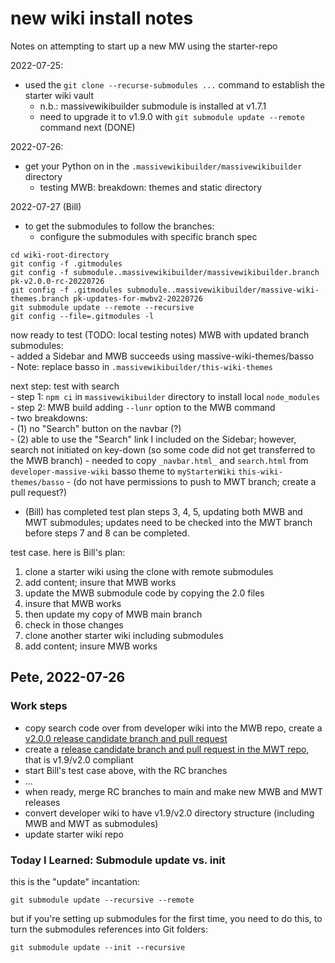 # new wiki install notes

Notes on attempting to start up a new MW using the starter-repo

2022-07-25:

- used the `git clone --recurse-submodules ...` command to establish the starter wiki vault
	- n.b.: massivewikibuilder submodule is installed at v1.7.1
	- need to upgrade it to v1.9.0 with `git submodule update --remote` command next (DONE)

2022-07-26:

- get your Python on in the `.massivewikibuilder/massivewikibuilder` directory
	-  testing MWB: breakdown: themes and static directory

2022-07-27 (Bill)  
-  to get the submodules to follow the branches:  
	- configure the submodules with specific branch spec  

```shell
cd wiki-root-directory  
git config -f .gitmodules  
git config -f submodule..massivewikibuilder/massivewikibuilder.branch pk-v2.0.0-rc-20220726  
git config -f .gitmodules submodule..massivewikibuilder/massive-wiki-themes.branch pk-updates-for-mwbv2-20220726  
git submodule update --remote --recursive  
git config --file=.gitmodules -l  
```

now ready to test (TODO: local testing notes) MWB with updated branch submodules:  
	- added a Sidebar and MWB succeeds using massive-wiki-themes/basso  
		- Note: replace basso in `.massivewikibuilder/this-wiki-themes`  

next step: test with search  
	- step 1: `npm ci` in `massivewikibuilder` directory to install local `node_modules`  
	- step 2: MWB build adding `--lunr` option to the MWB command  
		- two breakdowns:  
			- (1) no "Search" button on the navbar (?)  
			- (2) able to use the "Search" link I included on the Sidebar; however, search not initiated on key-down (so some code did not get transferred to the MWB branch)
			- needed to copy `_navbar.html_` and `search.html` from `developer-massive-wiki` basso theme to `myStarterWiki` `this-wiki-themes/basso`
			- (do not have permissions to push to MWT branch; create a pull request?)

- (Bill) has completed test plan steps 3, 4, 5, updating both MWB and MWT submodules; updates need to be checked into the MWT branch before steps 7 and 8 can be completed.

test case. here is Bill's plan:

1.  clone a starter wiki using the clone with remote submodules
2.  add content; insure that MWB works
3.  update the MWB submodule code by copying the 2.0 files
4.  insure that MWB works
5.  then update my copy of MWB main branch
6.  check in those changes
7.  clone another starter wiki including submodules
8.  add content; insure MWB works

## Pete, 2022-07-26

### Work steps

- copy search code over from developer wiki into the MWB repo, create a [v2.0.0 release candidate branch and pull request](https://github.com/peterkaminski/massivewikibuilder/pull/38)
- create a [release candidate branch and pull request in the MWT repo](https://github.com/peterkaminski/massive-wiki-themes/pull/5), that is v1.9/v2.0 compliant
- start Bill's test case above, with the RC branches
- ...
- when ready, merge RC branches to main and make new MWB and MWT releases
- convert developer wiki to have v1.9/v2.0 directory structure (including MWB and MWT as submodules)
- update starter wiki repo

### Today I Learned: Submodule update vs. init

this is the "update" incantation:

```shell
git submodule update --recursive --remote
```

but if you're setting up submodules for the first time, you need to do this, to turn the submodules references into Git folders:

```shell
git submodule update --init --recursive
```
